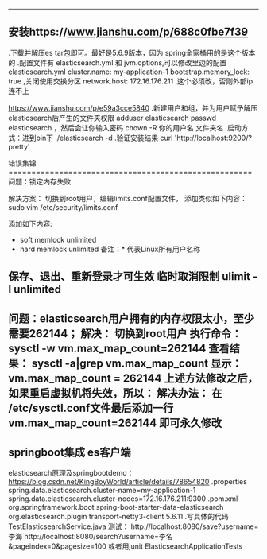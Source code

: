 ------------------------------------
安装https://www.jianshu.com/p/688c0fbe7f39
------------------------------------
.下载并解压es tar包即可。最好是5.6.9版本，因为 spring全家桶用的是这个版本的
.配置文件有  elasticsearch.yml 和 jvm.options,可以修改里边的配置
elasticsearch.yml
cluster.name: my-application-1
bootstrap.memory_lock: true   ,关闭使用交换分区
network.host: 172.16.176.211  ,这个必须改，否则外部ip连不上

https://www.jianshu.com/p/e59a3cce5840
.新建用户和组，并为用户赋予解压elasticsearch后产生的文件夹权限
adduser elasticsearch
passwd  elasticsearch ，然后会让你输入密码
chown -R 你的用户名  文件夹名
.启动方式：进到bin下 ./elasticsearch -d
.验证安装结果
curl 'http://localhost:9200/?pretty'


错误集锦=====================================================
问题：锁定内存失败

解决方案：
切换到root用户，编辑limits.conf配置文件， 添加类似如下内容：
sudo vim /etc/security/limits.conf

添加如下内容:
* soft memlock unlimited
* hard memlock unlimited
备注：* 代表Linux所有用户名称

保存、退出、重新登录才可生效
临时取消限制
ulimit -l unlimited
--------------------------
问题：elasticsearch用户拥有的内存权限太小，至少需要262144；
解决：
切换到root用户
执行命令：
sysctl -w vm.max_map_count=262144
查看结果：
sysctl -a|grep vm.max_map_count
显示：
vm.max_map_count = 262144
上述方法修改之后，如果重启虚拟机将失效，所以：
解决办法：
在   /etc/sysctl.conf文件最后添加一行
vm.max_map_count=262144
即可永久修改
----------------------
springboot集成 es客户端
----------------------
elasticsearch原理及springbootdemo：https://blog.csdn.net/KingBoyWorld/article/details/78654820
.properties
spring.data.elasticsearch.cluster-name=my-application-1
spring.data.elasticsearch.cluster-nodes=172.16.176.211:9300
.pom.xml
        <dependency>
            <groupId>org.springframework.boot</groupId>
            <artifactId>spring-boot-starter-data-elasticsearch</artifactId>
        </dependency>
        <dependency>
            <groupId>org.elasticsearch.plugin</groupId> 
            <artifactId>transport-netty3-client</artifactId> 
            <version>5.6.11</version> 
        </dependency>
.写具体的代码
TestElasticsearchService.java
测试：
http://localhost:8080/save?username=李海
http://localhost:8080/search?username=李名&pageindex=0&pagesize=100
或者用junit ElasticsearchApplicationTests








